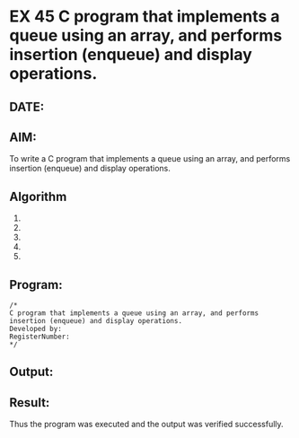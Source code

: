 # EX 45 C program that implements a queue using an array, and performs insertion (enqueue) and display operations.
## DATE:
## AIM:
To write a C program that implements a queue using an array, and performs insertion (enqueue) and display operations. 

## Algorithm
1. 
2. 
3. 
4.  
5.   

## Program:
```
/*
C program that implements a queue using an array, and performs insertion (enqueue) and display operations.
Developed by: 
RegisterNumber:  
*/
```

## Output:



## Result:
Thus the program was executed and the output was verified successfully.
